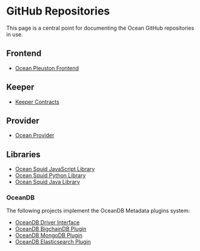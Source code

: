 # GitHub Repositories

This page is a central point for documenting the Ocean GitHub repositories in use.

## Frontend

* [Ocean Pleuston Frontend](https://github.com/oceanprotocol/pleuston/)

## Keeper

* [Keeper Contracts](https://github.com/oceanprotocol/keeper-contracts/)

## Provider

* [Ocean Provider](https://github.com/oceanprotocol/provider)

## Libraries

* [Ocean Squid JavaScript Library](https://github.com/oceanprotocol/squid-js)
* [Ocean Squid Python Library](https://github.com/oceanprotocol/squid-py)
* [Ocean Squid Java Library](https://github.com/oceanprotocol/squid-java)

### OceanDB

The following projects implement the OceanDB Metadata plugins system:

* [OceanDB Driver Interface](https://github.com/oceanprotocol/oceandb-driver-interface)
* [OceanDB BigchainDB Plugin](https://github.com/oceanprotocol/oceandb-bigchaindb-driver)
* [OceanDB MongoDB Plugin](https://github.com/oceanprotocol/oceandb-mongodb-driver)
* [OceanDB Elasticsearch Plugin](https://github.com/oceanprotocol/oceandb-elasticsearch-driver)
